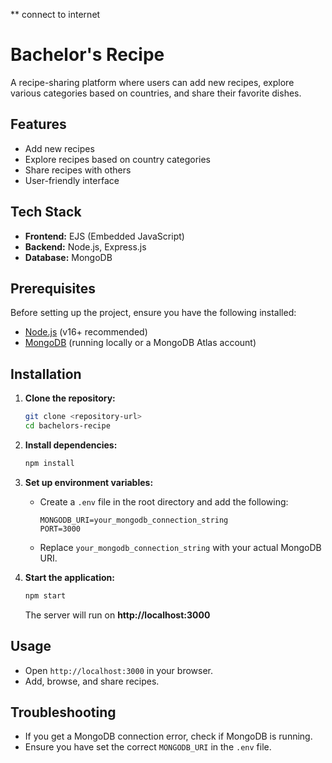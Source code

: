 ** connect to internet

# Bachelor's Recipe

A recipe-sharing platform where users can add new recipes, explore various categories based on countries, and share their favorite dishes.

## Features
- Add new recipes
- Explore recipes based on country categories
- Share recipes with others
- User-friendly interface

## Tech Stack
- **Frontend:** EJS (Embedded JavaScript)
- **Backend:** Node.js, Express.js
- **Database:** MongoDB

## Prerequisites
Before setting up the project, ensure you have the following installed:
- [Node.js](https://nodejs.org/) (v16+ recommended)
- [MongoDB](https://www.mongodb.com/) (running locally or a MongoDB Atlas account)

## Installation

1. **Clone the repository:**
   ```sh
   git clone <repository-url>
   cd bachelors-recipe
   ```

2. **Install dependencies:**
   ```sh
   npm install
   ```

3. **Set up environment variables:**
   - Create a `.env` file in the root directory and add the following:
     ```env
     MONGODB_URI=your_mongodb_connection_string
     PORT=3000
     ```
   - Replace `your_mongodb_connection_string` with your actual MongoDB URI.

4. **Start the application:**
   ```sh
   npm start
   ```

   The server will run on **http://localhost:3000**

## Usage
- Open `http://localhost:3000` in your browser.
- Add, browse, and share recipes.

## Troubleshooting
- If you get a MongoDB connection error, check if MongoDB is running.
- Ensure you have set the correct `MONGODB_URI` in the `.env` file.
